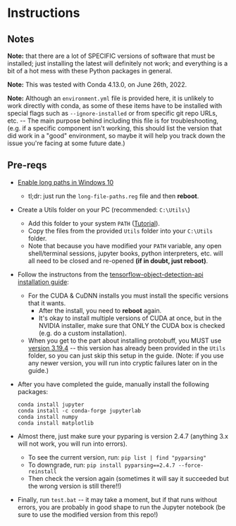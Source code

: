 # Instructions

## Notes
**Note:** that there are a lot of SPECIFIC versions of software that must be installed; just installing the latest will definitely not work; and everything is a bit of a hot mess with these Python packages in general.

**Note:** This was tested with Conda 4.13.0, on June 26th, 2022.

**Note:** Although an `environment.yml` file is provided here, it is unlikely to work directly with conda, as some of these items have to be installed with special flags such as `--ignore-installed` or from specific git repo URLs, etc. -- The main purpose behind including this file is for troubleshooting, (e.g. if a specific component isn't working, this should list the version that did work in a "good" environment, so maybe it will help you track down the issue you're facing at some future date.)

## Pre-reqs
    
  - [Enable long paths in Windows 10](https://docs.microsoft.com/en-us/windows/win32/fileio/maximum-file-path-limitation?tabs=cmd#enable-long-paths-in-windows-10-version-1607-and-later)
    - tl;dr: just run the `long-file-paths.reg` file and then **reboot**.

  - Create a Utils folder on your PC (recommended: `C:\Utils\`)
    - Add this folder to your system `PATH` ([Tutorial](https://www.c-sharpcorner.com/article/add-a-directory-to-path-environment-variable-in-windows-10/)).
    - Copy the files from the provided `Utils` folder into your `C:\Utils` folder.
    - Note that because you have modified your `PATH` variable, any open shell/terminal sessions, jupyter books, python interpreters, etc. will all need to be closed and re-opened **(if in doubt, just reboot)**.

  - Follow the instructons from the [tensorflow-object-detection-api installation guide](https://tensorflow-object-detection-api-tutorial.readthedocs.io/en/latest/install.html):
    - For the CUDA & CuDNN installs you must install the specific versions that it wants.
      - After the install, you need to **reboot** again.
      - It's okay to install multiple versions of CUDA at once, but in the NVIDIA installer, make sure that ONLY the CUDA box is checked (e.g. do a custom installation).
    - When you get to the part about installing protobuff, you MUST use [version 3.19.4](https://github.com/protocolbuffers/protobuf/releases/tag/v3.19.4) -- this version has already been provided in the `Utils` folder, so you can just skip this setup in the guide.  (Note: if you use any newer version, you will run into cryptic failures later on in the guide.)

  - After you have completed the guide, manually install the following packages:
    ```
    conda install jupyter
    conda install -c conda-forge jupyterlab
    conda install numpy
    conda install matplotlib
    ```
  - Almost there, just make sure your pyparing is version 2.4.7 (anything 3.x will not work, you will run into errors).
    - To see the current version, run: `pip list | find "pyparsing"`
    - To downgrade, run: `pip install pyparsing==2.4.7 --force-reinstall`
    - Then check the version again (sometimes it will say it succeeded but the wrong version is still there!!)

  - Finally, run `test.bat` -- it may take a moment, but if that runs without errors, you are probably in good shape to run the Jupyter notebook (be sure to use the modified version from this repo!)





